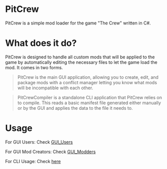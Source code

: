 ﻿# PitCrew

PitCrew is a simple mod loader for the game "The Crew" written in C#. 

# What does it do?

PitCrew is designed to handle all custom mods that will be applied to the game by automatically editing the necessary files to let the game load the mod. It comes in two forms.

>PitCrew is the main GUI application, allowing you to create, edit, and package mods with a conflict manager letting you know what mods will be incompatible with each other.

>PitCrewCompiler is a standalone CLI application that PitCrew relies on to compile. This reads a basic manifest file generated either manually or by the GUI and applies the data to the file it needs to.

# Usage
For GUI Users: Check [GUI_Users](docs/GUI_Users.md)

For GUI Mod Creators: Check [GUI_Modders](docs/GUI_Modders.md)

For CLI Usage: Check [here](docs/CLI_Usage.md)

